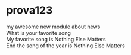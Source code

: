 # prova123

<module-two>
<div>my awesome new module about news</div>
</module-two>

<module-three>
<div>What is your favorite song</div>
</module-three>

<module-four>
<div>My favorite song is Nothing Else Matters</div>
</module-four>

<module-five>
<div>End the song of the year is Nothing Else Matters</div>
</module-five>
